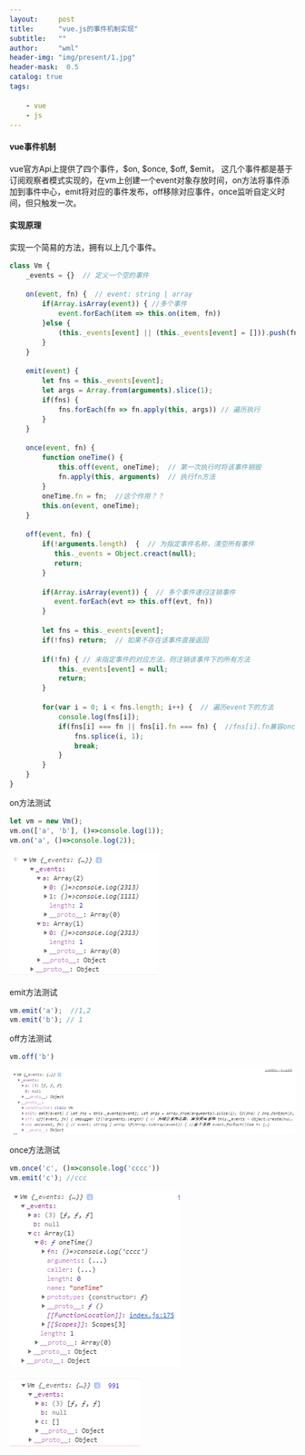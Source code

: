 ```yaml
---
layout:     post
title:      "vue.js的事件机制实现"
subtitle:   ""
author:     "wml"
header-img: "img/present/1.jpg"
header-mask:  0.5
catalog: true
tags:

    - vue
    - js
---
```


#### vue事件机制

vue官方Api上提供了四个事件，$on, $once, $off, $emit， 这几个事件都是基于订阅观察者模式实现的，在vm上创建一个event对象存放时间，on方法将事件添加到事件中心，emit将对应的事件发布，off移除对应事件，once监听自定义时间，但只触发一次。

#### 实现原理

实现一个简易的方法，拥有以上几个事件。

```js
class Vm {
    _events = {}  // 定义一个空的事件

    on(event, fn) {  // event: string | array
        if(Array.isArray(event)) { //多个事件
            event.forEach(item => this.on(item, fn))
        }else {
            (this._events[event] || (this._events[event] = [])).push(fn);  //将事件推送进事件中心（||优先级比=高）
        }
    }

    emit(event) {
        let fns = this._events[event];
        let args = Array.from(arguments).slice(1);
        if(fns) {
            fns.forEach(fn => fn.apply(this, args)) // 遍历执行
        }
    }

    once(event, fn) {
        function oneTime() {  
            this.off(event, oneTime);  // 第一次执行时将该事件销毁
            fn.apply(this, arguments)  // 执行fn方法
        }
        oneTime.fn = fn;  //这个作用？？
        this.on(event, oneTime);
    }

    off(event, fn) {
        if(!arguments.length)  {  // 为指定事件名称，清空所有事件
           this._events = Object.creact(null);
           return;
        }

        if(Array.isArray(event)) {  // 多个事件递归注销事件
           event.forEach(evt => this.off(evt, fn))
        }

        let fns = this._events[event];
        if(!fns) return;  // 如果不存在该事件直接返回

        if(!fn) { // 未指定事件的对应方法，则注销该事件下的所有方法
            this._events[event] = null;  
            return;
        }

        for(var i = 0; i < fns.length; i++) {  // 遍历event下的方法
            console.log(fns[i]);
            if(fns[i] === fn || fns[i].fn === fn) {  //fns[i].fn兼容once事件下的方法
                fns.splice(i, 1);
                break;
            }
        }
    }
}

```

on方法测试

```js
let vm = new Vm();
vm.on(['a', 'b'], ()=>console.log(1));
vm.on('a', ()=>console.log(2));

```

![1](/img/vue/1.png)

emit方法测试

```js
vm.emit('a');  //1,2
vm.emit('b'); // 1
```

off方法测试

```js
vm.off('b')
```
![2](/img/vue/2.png)

once方法测试

```js
vm.once('c', ()=>console.log('cccc'))
vm.emit('c'); //ccc
```

![3](/img/vue/3.png)

![4](/img/vue/4.png)